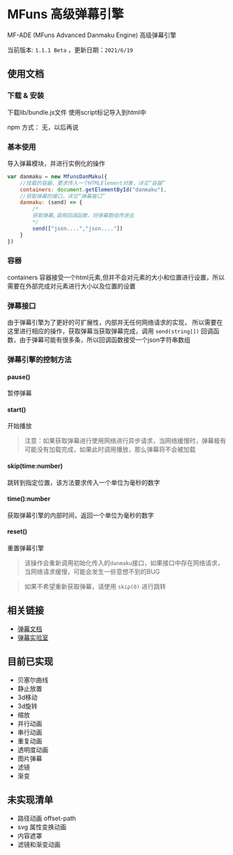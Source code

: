 # MFuns 高级弹幕引擎 

MF-ADE (MFuns Advanced Danmaku Engine) 高级弹幕引擎 

当前版本: `1.1.1 Beta` ，更新日期：`2021/6/19`
## 使用文档

### 下载 & 安装
下载lib/bundle.js文件
使用script标记导入到html中

npm 方式：
无，以后再说

### 基本使用
导入弹幕模块，并进行实例化的操作
```js
var danmaku = new MfunsDanMaku({
    //挂载的容器，要求传入一个HTMLElement对象，详见“容器”
    containers: document.getElementById("danmaku"),
    //获取弹幕的接口，详见“弹幕接口”
    danmaku: (send) => {
        /*
        获取弹幕,调用回调函数，将弹幕数组传进去
        */
        send(["json....","json...."])
    }
})
```
### 容器
containers 容器接受一个html元素,但并不会对元素的大小和位置进行设置，所以需要在外部完成对元素进行大小以及位置的设置


### 弹幕接口
由于弹幕引擎为了更好的可扩展性，内部并无任何网络请求的实现，
所以需要在这里进行相应的操作，获取弹幕当获取弹幕完成，调用 `send(string[])` 回调函数，由于弹幕可能有很多条，所以回调函数接受一个json字符串数组


### 弹幕引擎的控制方法

#### pause()
暂停弹幕

#### start()
开始播放
>注意：如果获取弹幕进行使用网络进行异步请求，当网络缓慢时，弹幕极有可能没有加载完成，如果此时调用播放，那么弹幕将不会被加载

#### skip(time:number)

跳转到指定位置，该方法要求传入一个单位为毫秒的数字


#### time():number
获取弹幕引擎的内部时间，返回一个单位为毫秒的数字


#### reset()
重置弹幕引擎
>该操作会重新调用初始化传入的`danmaku`接口，如果接口中存在网络请求，当网络请求缓慢，可能会发生一些意想不到的BUG

>如果不希望重新获取弹幕，请使用 `skip(0)` 进行跳转

## 相关链接

- [弹幕文档](https://meogirl.ml/2021/06/11/danmaku/Mfuns%E5%BC%B9%E5%B9%95%E6%89%8B%E5%86%8C/)
- [弹幕实验室](https://lab.meogirl.ml)

## 目前已实现
 - 贝塞尔曲线
 - 静止放置
 - 3d移动
 - 3d旋转
 - 缩放
 - 并行动画
 - 串行动画
 - 重复动画
 - 透明度动画
 - 图片弹幕
 - 滤镜
 - 渐变
## 未实现清单
 - 路径动画 offset-path
 - svg 属性变换动画
 - 内容遮罩
 - 滤镜和渐变动画

